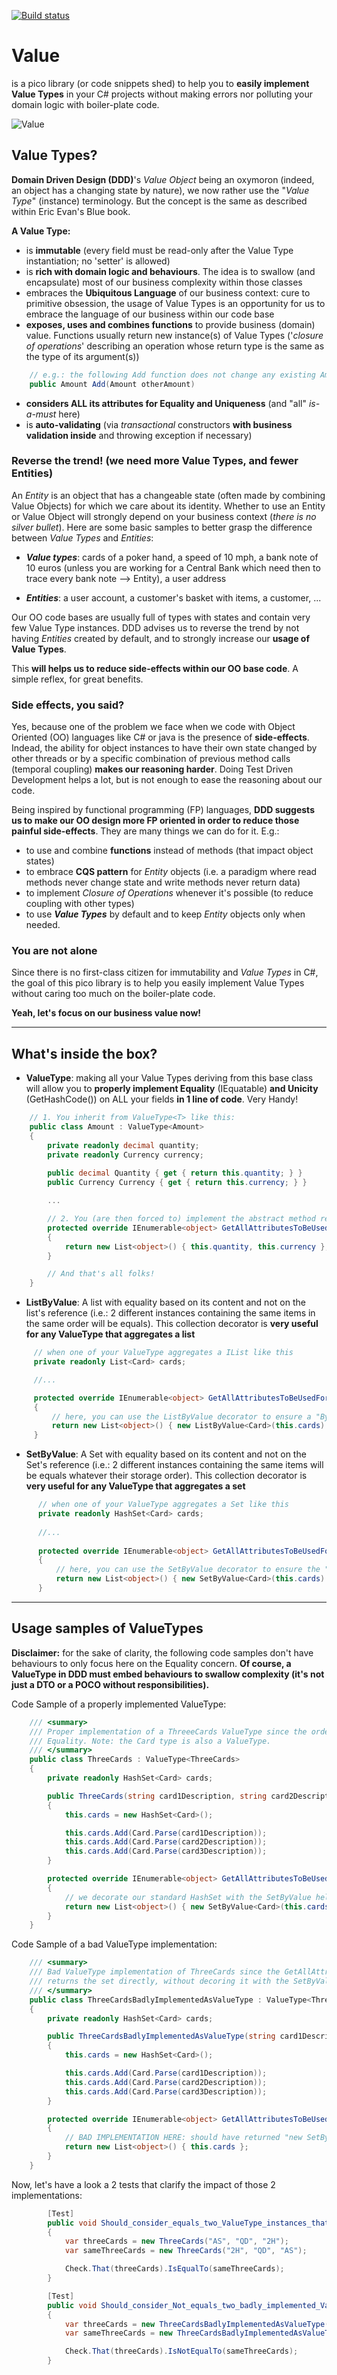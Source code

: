 [![Build status](https://ci.appveyor.com/api/projects/status/ju5m6t3fm2xsl0o9/branch/master?svg=true)](https://ci.appveyor.com/project/tpierrain/value/branch/master)

# Value

is a pico library (or code snippets shed) to help you to __easily implement Value Types__ in your C# projects without making errors nor polluting your domain logic with boiler-plate code.

![Value](https://github.com/tpierrain/Value/blob/master/Value-small.jpg?raw=true)

## Value Types?
__Domain Driven Design (DDD)__'s *Value Object* being an oxymoron (indeed, an object has a changing state by nature), we now rather use the "*Value Type*" (instance) terminology. But the concept is the same as described within Eric Evan's Blue book.

__A Value Type:__
 - is __immutable__ (every field must be read-only after the Value Type instantiation; no 'setter' is allowed)
 - is __rich with domain logic and behaviours__. The idea is to swallow (and encapsulate) most of our business complexity within those classes
 - embraces the __Ubiquitous Language__ of our business context: cure to primitive obsession, the usage of Value Types is an opportunity for us to embrace the language of our business within our code base
 - __exposes, uses and combines functions__ to provide business (domain) value. Functions usually return new instance(s) of Value Types ('*closure of operations*' describing an operation whose return type is the same as the type of its argument(s))

```c#
    // e.g.: the following Add function does not change any existing Amount instance, it just returns a new one
    public Amount Add(Amount otherAmount) 
```

 - __considers ALL its attributes for Equality and Uniqueness__ (and "all" *is-a-must* here)
 - is __auto-validating__ (via *transactional* constructors __with business validation inside__ and throwing exception if necessary)


### Reverse the trend! (we need more Value Types, and fewer Entities)

An *Entity* is an object that has a changeable state (often made by combining Value Objects) for which we care about its identity. Whether to use an Entity or Value Object will strongly depend on your business context (*there is no silver bullet*). Here are some basic samples to better grasp the difference between *Value Types* and *Entities*:
 
 - __*Value types*__: cards of a poker hand, a speed of 10 mph, a bank note of 10 euros (unless you are working for a Central Bank which need then to trace every bank note --> Entity), a user address

 - __*Entities*__: a user account, a customer's basket with items, a customer, ...

Our OO code bases are usually full of types with states and contain very few Value Type instances.
DDD advises us to reverse the trend by not having *Entities* created by default, and to strongly increase our __usage of Value Types__. 

This __will helps us to reduce side-effects within our OO base code__. A simple reflex, for great benefits.

### Side effects, you said?

Yes, because one of the problem we face when we code with Object Oriented (OO) languages like C# or java is the presence of __side-effects__. Indead, the ability for object instances to have their own state changed by other threads or by a specific combination of previous method calls (temporal coupling) __makes our reasoning harder__. Doing Test Driven Development helps a lot, but is not enough to ease the reasoning about our code.

Being inspired by functional programming (FP) languages, __DDD suggests us to make our OO design more FP oriented in order to reduce those painful side-effects__. They are many things we can do for it. E.g.: 
 - to use and combine __functions__ instead of methods (that impact object states)
 - to embrace __CQS pattern__ for *Entity* objects (i.e. a paradigm where read methods never change state and write methods never return data)
 - to implement *Closure of Operations* whenever it's possible (to reduce coupling with other types)
 - to use __*Value Types*__ by default and to keep *Entity* objects only when needed.


### You are not alone

Since there is no first-class citizen for immutability and *Value Types* in C#, the goal of this pico library is to help you easily implement Value Types without caring too much on the boiler-plate code. 

__Yeah, let's focus on our business value now!__

--- 

## What's inside the box?

 - __ValueType<T>__: making all your Value Types deriving from this base class will allow you to __properly implement Equality__ (IEquatable) __and Unicity__ (GetHashCode()) on ALL your fields __in 1 line of code__. Very Handy!
```c#
    // 1. You inherit from ValueType<T> like this:
    public class Amount : ValueType<Amount>
    {
        private readonly decimal quantity;
        private readonly Currency currency;
		
		public decimal Quantity { get { return this.quantity; } }
        public Currency Currency { get { return this.currency; } }

		...

		// 2. You (are then forced to) implement the abstract method returning the list of all your fields
		protected override IEnumerable<object> GetAllAttributesToBeUsedForEquality()
        {
            return new List<object>() { this.quantity, this.currency }; // The line of code I was talking about
        }

        // And that's all folks!
    }


```

 - __ListByValue<T>__: A list with equality based on its content and not on the list's reference (i.e.: 2 different instances containing the same items in the same order will be equals). This collection decorator is __very useful for any ValueType that aggregates a list__

 ```c#
      // when one of your ValueType aggregates a IList like this
      private readonly List<Card> cards;

      //...

      protected override IEnumerable<object> GetAllAttributesToBeUsedForEquality()
      {
          // here, you can use the ListByValue decorator to ensure a "ByValue" equality of your Type.
          return new List<object>() { new ListByValue<Card>(this.cards) };
      }
```

 - __SetByValue<T>__: A Set with equality based on its content and not on the Set's reference (i.e.: 2 different instances containing the same items will be equals whatever their storage order). This collection decorator is __very useful for any ValueType that aggregates a set__

```c#
      // when one of your ValueType aggregates a Set like this
      private readonly HashSet<Card> cards;
      
      //...
     
      protected override IEnumerable<object> GetAllAttributesToBeUsedForEquality()
      {
          // here, you can use the SetByValue decorator to ensure the "ByValue" equality of your Type.
          return new List<object>() { new SetByValue<Card>(this.cards) };
      }
```

--- 

## Usage samples of ValueTypes

__Disclaimer:__ for the sake of clarity, the following code samples don't have behaviours to only focus here on the Equality concern. __Of course, a ValueType in DDD must embed behaviours to swallow complexity (it's not just a DTO or a POCO without responsibilities).__

Code Sample of a properly implemented ValueType:

```c#
    /// <summary>
    /// Proper implementation of a ThreeeCards ValueType since the order of the cards doesn't matter during
    /// Equality. Note: the Card type is also a ValueType.
    /// </summary>
    public class ThreeCards : ValueType<ThreeCards>
    {
        private readonly HashSet<Card> cards;

        public ThreeCards(string card1Description, string card2Description, string card3Description)
        {
            this.cards = new HashSet<Card>();

            this.cards.Add(Card.Parse(card1Description));
            this.cards.Add(Card.Parse(card2Description));
            this.cards.Add(Card.Parse(card3Description));
        }

        protected override IEnumerable<object> GetAllAttributesToBeUsedForEquality()
        {
            // we decorate our standard HashSet with the SetByValue helper class.
            return new List<object>() { new SetByValue<Card>(this.cards) };
        }
    }
```

Code Sample of a bad ValueType implementation: 

```c#
    /// <summary>
    /// Bad ValueType implementation of ThreeCards since the GetAllAttributesToBeUsedForEquality() method 
    /// returns the set directly, without decoring it with the SetByValue helper.
    /// </summary>
    public class ThreeCardsBadlyImplementedAsValueType : ValueType<ThreeCards>
    {
        private readonly HashSet<Card> cards;

        public ThreeCardsBadlyImplementedAsValueType(string card1Description, string card2Description, string card3Description)
        {
            this.cards = new HashSet<Card>();

            this.cards.Add(Card.Parse(card1Description));
            this.cards.Add(Card.Parse(card2Description));
            this.cards.Add(Card.Parse(card3Description));
        }

        protected override IEnumerable<object> GetAllAttributesToBeUsedForEquality()
        {
            // BAD IMPLEMENTATION HERE: should have returned "new SetByValue<Card>(this.cards)" instead of "this.cards"
            return new List<object>() { this.cards };
        }
    }
```

Now, let's have a look a 2 tests that clarify the impact of those 2 implementations:

```c#
        [Test]
        public void Should_consider_equals_two_ValueType_instances_that_aggregates_equivalent_SetByValue()
        {
            var threeCards = new ThreeCards("AS", "QD", "2H");
            var sameThreeCards = new ThreeCards("2H", "QD", "AS");

            Check.That(threeCards).IsEqualTo(sameThreeCards);
        }

        [Test]
        public void Should_consider_Not_equals_two_badly_implemented_ValueType_instances_that_aggregates_equivalent_HashSet()
        {
            var threeCards = new ThreeCardsBadlyImplementedAsValueType("AS", "QD", "2H");
            var sameThreeCards = new ThreeCardsBadlyImplementedAsValueType("2H", "QD", "AS");

            Check.That(threeCards).IsNotEqualTo(sameThreeCards);
        }
```
 
